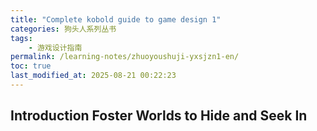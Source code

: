 ```yaml
---
title: "Complete kobold guide to game design 1"
categories: 狗头人系列丛书
tags:
    - 游戏设计指南
permalink: /learning-notes/zhuoyoushuji-yxsjzn1-en/
toc: true
last_modified_at: 2025-08-21 00:22:23
---
```


## Introduction Foster Worlds to Hide and Seek In


